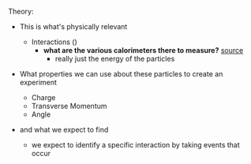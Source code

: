 Theory: 
- This is what's physically relevant
	
	- Interactions ()
		- **what are the various calorimeters there to measure?** [source](https://atlas.cern/Discover/Detector/Calorimeter)
			- really just the energy of the particles
	
- What properties we can use about these particles to create an experiment
	- Charge
	- Transverse Momentum
	- Angle
- and what we expect to find
	- we expect to identify a specific interaction by taking events that occur 
